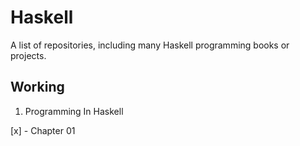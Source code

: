 # Haskell

A list of repositories, including many Haskell programming books or projects.

## Working

1. Programming In Haskell
  
  [x] - Chapter 01
